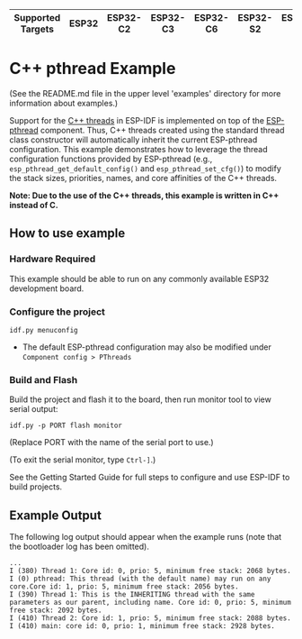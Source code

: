 | Supported Targets | ESP32 | ESP32-C2 | ESP32-C3 | ESP32-C6 | ESP32-S2 | ESP32-S3 |
| ----------------- | ----- | -------- | -------- | -------- | -------- | -------- |

# C++ pthread Example

(See the README.md file in the upper level 'examples' directory for more information about examples.)

Support for the [C++ threads](http://www.cplusplus.com/reference/thread/thread/) in ESP-IDF is implemented on top of the [ESP-pthread](https://docs.espressif.com/projects/esp-idf/en/latest/api-reference/system/esp_pthread.html#overview) component. Thus, C++ threads created using the standard thread class constructor will automatically inherit the current ESP-pthread configuration. This example demonstrates how to leverage the thread configuration functions provided by ESP-pthread (e.g., `esp_pthread_get_default_config()` and `esp_pthread_set_cfg()`) to modify the stack sizes, priorities, names, and core affinities of the C++ threads.

**Note: Due to the use of the C++ threads, this example is written in C++ instead of C.**

## How to use example

### Hardware Required

This example should be able to run on any commonly available ESP32 development board.

### Configure the project

```
idf.py menuconfig
```

* The default ESP-pthread configuration may also be modified under `Component config > PThreads`

### Build and Flash

Build the project and flash it to the board, then run monitor tool to view serial output:

```
idf.py -p PORT flash monitor
```

(Replace PORT with the name of the serial port to use.)

(To exit the serial monitor, type ``Ctrl-]``.)

See the Getting Started Guide for full steps to configure and use ESP-IDF to build projects.

## Example Output

The following log output should appear when the example runs (note that the bootloader log has been omitted).

```
...
I (380) Thread 1: Core id: 0, prio: 5, minimum free stack: 2068 bytes.
I (0) pthread: This thread (with the default name) may run on any core.Core id: 1, prio: 5, minimum free stack: 2056 bytes.
I (390) Thread 1: This is the INHERITING thread with the same parameters as our parent, including name. Core id: 0, prio: 5, minimum free stack: 2092 bytes.
I (410) Thread 2: Core id: 1, prio: 5, minimum free stack: 2088 bytes.
I (410) main: core id: 0, prio: 1, minimum free stack: 2928 bytes.
```

